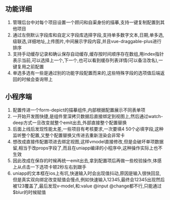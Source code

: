 ## 功能详细
1. 管理后台中对每个项目设置一个顾问和自渠身份的描摹,支持一键复制配置到其他项目
2. 通过左侧默认字段库和自定义字段库选择字段,支持单多数字文本,日期,单多选,级联选,详细地址,上传图片,中间展示字段内容,并且vue-draggable-plus进行排序
3. 支持手动缓存记录和确认保存自动缓存,缓存按时间顺序存在数组,用index指针表示当前,可以选择上一个,下一个,也可以看到缓存列表详情(可以备注改名),一键复用之前配置
4. 单选多选有一些是通过别的功能字段配置而来的,这些特殊字段的选项值后端返回的时候会查询带上

## 小程序端
1. 配置传进一个form-depict的描摹组件,内部根据配置展示不同表单项
2. 一开始开发图快捷,是组件里深拷贝数据后直接绑定到视图上,然后通过watch-deep方式一旦改变就整个emit出去,外部直接整个配置替换
3. 后面上线后发现性能太差,一些项目有考核要求,一次要填4 50个必填字段,这种监听整个配置,又整个配置替换又传进去重新渲染会非常卡
4. 想改成直接传配置项进去绑定视图,这样vmodel直接修改,但是会破坏单项数据留,相当于改props字段了,而且在uniapp编译的小程序中,这种操作实际上也不生效
5. 因此改成在保存的时候再统一emit出去,拿到配置项后再做一些校验操作,体感上从点击一下选项卡顿2秒左右到跟手
6. uniapp的文本框在ios上有坑,快速输入时会出现值抖动,原因是输入很快回显,但是真实双向绑定改变赋值会慢点,例如快速输入12345,最终会12345出现然后被123覆盖了,最后发现v-model,和:value @input @change都不行,只能通过$blur的时候赋值
